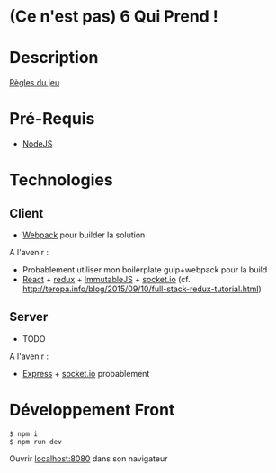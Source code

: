 # (Ce n'est pas) 6 Qui Prend !

# Description
[Règles du jeu](http://www.gigamic.com/files/catalog/products/rules/rules-6quiprend-05-2012.pdf)

# Pré-Requis
- [NodeJS](https://nodejs.org/)

# Technologies
## Client
- [Webpack](http://webpack.github.io/) pour builder la solution

A l'avenir : 

- Probablement utiliser mon boilerplate gulp+webpack pour la build
- [React](https://facebook.github.io/react/) + [redux](http://rackt.github.io/redux/) + [ImmutableJS](https://facebook.github.io/immutable-js/) + [socket.io](http://socket.io/) (cf. http://teropa.info/blog/2015/09/10/full-stack-redux-tutorial.html)

## Server
- TODO

A l'avenir : 
- [Express](http://expressjs.com/) + [socket.io](http://socket.io/) probablement

# Développement Front
```
$ npm i
$ npm run dev
```
Ouvrir [localhost:8080](http://localhost:8080) dans son navigateur